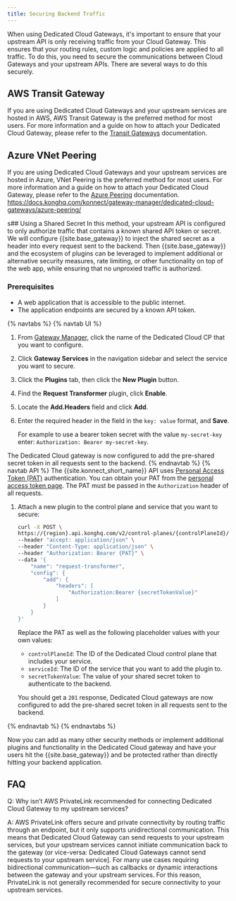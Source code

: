 ```yaml
---
title: Securing Backend Traffic
---
```


When using Dedicated Cloud Gateways, it's important to ensure that your upstream API is only receiving traffic from your Cloud Gateway. This ensures that your routing rules, custom logic and policies are applied to all traffic. To do this, you need to secure the communications between Cloud Gateways and your upstream APIs. There are several ways to do this securely. 

## AWS Transit Gateway
If you are using Dedicated Cloud Gateways and your upstream services are hosted in AWS, AWS Transit Gateway is the preferred method for most users. For more information and a guide on how to attach your Dedicated Cloud Gateway, please refer to the [Transit Gateways](/konnect/gateway-manager/dedicated-cloud-gateways/transit-gateways/) documentation.


## Azure VNet Peering
If you are using Dedicated Cloud Gateways and your upstream services are hosted in Azure, VNet Peering is the preferred method for most users. For more information and a guide on how to attach your Dedicated Cloud Gateway, please refer to the [Azure Peering](/konnect/gateway-manager/dedicated-cloud-gateways/azure-peering/) documentation.
https://docs.konghq.com/konnect/gateway-manager/dedicated-cloud-gateways/azure-peering/

s## Using a Shared Secret
In this method, your upstream API is configured to only authorize traffic that contains a known shared API token or secret. We will configure {{site.base_gateway}} to inject the shared secret as a header into every request sent to the backend. Then {{site.base_gateway}} and the ecosystem of plugins can be leveraged to implement additional or alternative security measures, rate limiting, or other functionality on top of the web app, while ensuring that no unproxied traffic is authorized. 

### Prerequisites

* A web application that is accessible to the public internet.
* The application endpoints are secured by a known API token. 

{% navtabs %}
{% navtab UI %}
1. From [Gateway Manager](https://cloud.konghq.com/gateway-manager), click the name of the Dedicated Cloud CP that you want to configure.

1. Click **Gateway Services** in the navigation sidebar and select the service you want to secure.

1. Click the **Plugins** tab, then click the **New Plugin** button.

1. Find the **Request Transformer** plugin, click **Enable**.

1. Locate the **Add.Headers** field and click **Add**.
	
1. Enter the required header in the field in the `key: value` format, and **Save**.

	For example to use a bearer token secret with the value `my-secret-key` enter: `Authorization: Bearer my-secret-key`.

The Dedicated Cloud gateway is now configured to add the pre-shared secret token in all requests sent to the backend.
{% endnavtab %}
{% navtab API %}
The {{site.konnect_short_name}} API uses [Personal Access Token (PAT)](/konnect/api/#authentication) authentication. You can obtain your PAT from the [personal access token page](https://cloud.konghq.com/global/account/tokens). The PAT must be passed in the `Authorization` header of all requests.

1. Attach a new plugin to the control plane and service that you want to secure:
    ```bash
    curl -X POST \
	https://{region}.api.konghq.com/v2/control-planes/{controlPlaneId}/core-entities/services/{serviceId}/plugins \
    --header "accept: application/json" \
    --header "Content-Type: application/json" \
    --header "Authorization: Bearer {PAT}" \
    --data '{
		"name": "request-transformer",
		"config": {
			"add": {
				"headers": [
					"Authorization:Bearer {secretTokenValue}"
				]
			}
		}
    }'
    ```
	Replace the PAT as well as the following placeholder values with your own values:
	* `controlPlaneId`: The ID of the Dedicated Cloud control plane that includes your service.
	* `serviceId`: The ID of the service that you want to add the plugin to.
	* `secretTokenValue`: The value of your shared secret token to authenticate to the backend.

    You should get a `201` response, Dedicated Cloud gateways are now configured to add the pre-shared secret token in all requests sent to the backend.

{% endnavtab %}
{% endnavtabs %}

Now you can add as many other security methods or implement additional plugins and functionality in the Dedicated Cloud gateway and have your users hit the {{site.base_gateway}} and be protected rather than directly hitting your backend application.


## FAQ

Q: Why isn’t AWS PrivateLink recommended for connecting Dedicated Cloud Gateway to my upstream services?

A: AWS PrivateLink offers secure and private connectivity by routing traffic through an endpoint, but it only supports unidirectional communication. This means that Dedicated Cloud Gateway can send requests to your upstream services, but your upstream services cannot initiate communication back to the gateway (or vice-versa: Dedicated Cloud Gateways cannot send requests to your upstream service]. For many use cases requiring bidirectional communication—such as callbacks or dynamic interactions between the gateway and your upstream services. For this reason, PrivateLink is not generally recommended for secure connectivity to your upstream services. 





